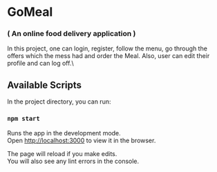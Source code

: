 # GoMeal

### ( An online food delivery application )

In this project, one can login, register, follow the menu, go through the offers which the mess had and order the Meal. Also, user can edit their profile and can log off.\

## Available Scripts

In the project directory, you can run:

### `npm start`

Runs the app in the development mode.\
Open [http://localhost:3000](http://localhost:3000) to view it in the browser.

The page will reload if you make edits.\
You will also see any lint errors in the console.
